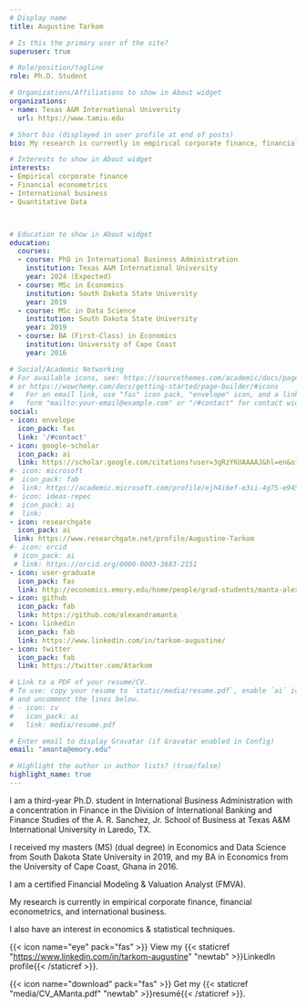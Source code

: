 ```yaml
---
# Display name
title: Augustine Tarkom

# Is this the primary user of the site?
superuser: true

# Role/position/tagline
role: Ph.D. Student

# Organizations/Affiliations to show in About widget
organizations:
- name: Texas A&M International University
  url: https://www.tamiu.edu

# Short bio (displayed in user profile at end of posts)
bio: My research is currently in empirical corporate finance, financial econometrics, and international business.

# Interests to show in About widget
interests:
- Empirical corporate finance
- Financial econometrics
- International business
- Quantitative Data



# Education to show in About widget
education:
  courses:
  - course: PhD in International Business Administration
    institution: Texas A&M International University
    year: 2024 (Expected)
  - course: MSc in Economics
    institution: South Dakota State University
    year: 2019 
  - course: MSc in Data Science
    institution: South Dakota State University
    year: 2019 
  - course: BA (First-Class) in Economics
    institution: University of Cape Coast
    year: 2016

# Social/Academic Networking
# For available icons, see: https://sourcethemes.com/academic/docs/page-builder/#icons
# or https://wowchemy.com/docs/getting-started/page-builder/#icons
#   For an email link, use "fas" icon pack, "envelope" icon, and a link in the
#   form "mailto:your-email@example.com" or "/#contact" for contact widget.
social:
- icon: envelope
  icon_pack: fas
  link: '/#contact'
- icon: google-scholar
  icon_pack: ai
  link: https://scholar.google.com/citations?user=3gRzYKUAAAAJ&hl=en&oi=sra
#- icon: microsoft
#  icon_pack: fab
#  link: https://academic.microsoft.com/profile/ejh4i6ef-e3ii-4g75-e945-542ef9747280/AlexandraManta/no-publications
#- icon: ideas-repec
#  icon_pack: ai
#  link:
- icon: researchgate
  icon_pack: ai
 link: https://www.researchgate.net/profile/Augustine-Tarkom
#- icon: orcid
 # icon_pack: ai
 # link: https://orcid.org/0000-0003-3683-2151
- icon: user-graduate
  icon_pack: fas
  link: http://economics.emory.edu/home/people/grad-students/manta-alexandra.html 
- icon: github
  icon_pack: fab
  link: https://github.com/alexandramanta
- icon: linkedin
  icon_pack: fab
  link: https://www.linkedin.com/in/tarkom-augustine/
- icon: twitter
  icon_pack: fab
  link: https://twitter.com/Atarkom

# Link to a PDF of your resume/CV.
# To use: copy your resume to `static/media/resume.pdf`, enable `ai` icons in `params.toml`, 
# and uncomment the lines below.
# - icon: cv
#   icon_pack: ai
#   link: media/resume.pdf

# Enter email to display Gravatar (if Gravatar enabled in Config)
email: "amanta@emory.edu"

# Highlight the author in author lists? (true/false)
highlight_name: true
---
```


I am a third-year Ph.D. student in International Business Administration with a concentration in Finance in the Division of International Banking and Finance Studies of the A. R. Sanchez, Jr. School of Business at Texas A&M International University in Laredo, TX.

I received my masters (MS) (dual degree) in Economics and Data Science from South Dakota State University in 2019, and my BA in Economics from the University of Cape Coast, Ghana in 2016.

I am a certified Financial Modeling & Valuation Analyst (FMVA).

My research is currently in empirical corporate finance, financial econometrics, and international business.

I also have an interest in economics & statistical techniques.


{{< icon name="eye" pack="fas" >}} View my {{< staticref "https://www.linkedin.com/in/tarkom-augustine" "newtab" >}}LinkedIn profile{{< /staticref >}}.

{{< icon name="download" pack="fas" >}} Get my {{< staticref "media/CV_AManta.pdf" "newtab" >}}resumé{{< /staticref >}}.

